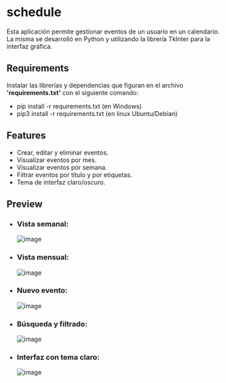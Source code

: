 # schedule
Esta aplicación permite gestionar eventos de un usuario en un calendario. La misma se desarrolló en Python y utilizando la librería TkInter para la interfaz gráfica.
## Requirements
Instalar las librerías y dependencias que figuran en el archivo **'requirements.txt'** con el siguiente comando:
- pip install -r requirements.txt (en Windows)
- pip3 install -r requirements.txt (en linux Ubuntu/Debian)

## Features
- Crear, editar y eliminar eventos.
- Visualizar eventos por mes.
- Visualizar eventos por semana.
- Filtrar eventos por título y por etiquetas.
- Tema de interfaz claro/oscuro.

## Preview
- ### Vista semanal:
  
  ![image](https://github.com/rmarting13/schedule/assets/100733782/f610345f-7db9-49c7-9d55-d7bec7514aa5)
  
- ### Vista mensual:
  
  ![image](https://github.com/rmarting13/schedule/assets/100733782/bc776514-c5b5-42d5-89f3-5e49cea6a0b9)
  
- ### Nuevo evento:
  
  ![image](https://github.com/rmarting13/schedule/assets/100733782/37964bb7-1ac4-4b44-bc0c-67c194328de8)
  
- ### Búsqueda y filtrado:
  
  ![image](https://github.com/rmarting13/schedule/assets/100733782/0505d751-e2cd-49b0-87f3-d54a6ab39535)
  
- ### Interfaz con tema claro:
  
  ![image](https://github.com/rmarting13/schedule/assets/100733782/b052ac37-8d69-407c-8b7c-d452c7e6d088)



